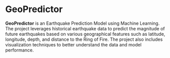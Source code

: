 # GeoPredictor

**GeoPredictor** is an Earthquake Prediction Model using Machine Learning. The project leverages historical earthquake data to predict the magnitude of future earthquakes based on various geographical features such as latitude, longitude, depth, and distance to the Ring of Fire. The project also includes visualization techniques to better understand the data and model performance.
